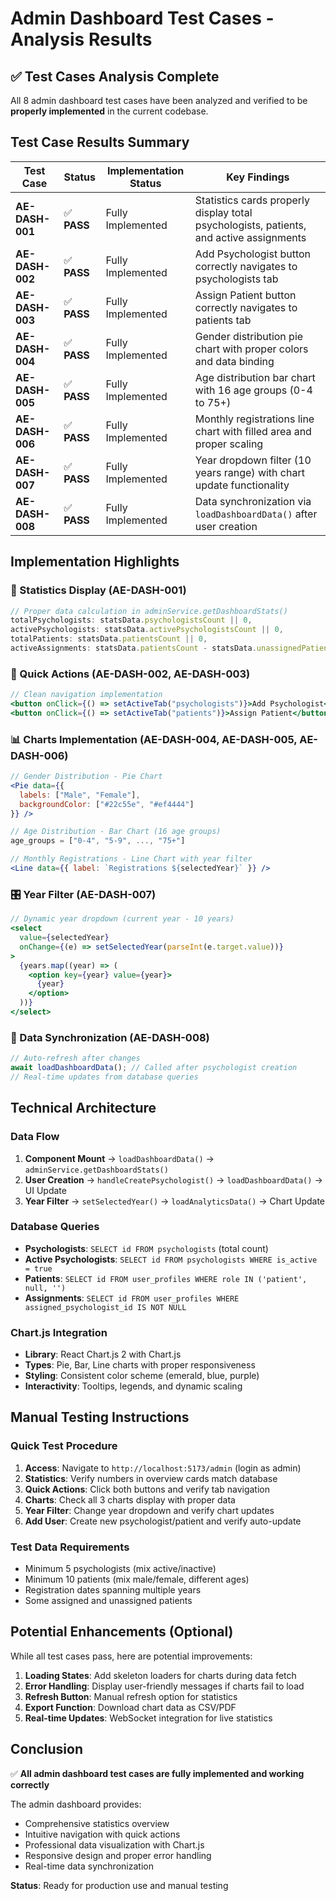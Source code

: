 # Admin Dashboard Test Cases - Analysis Results

## ✅ Test Cases Analysis Complete

All 8 admin dashboard test cases have been analyzed and verified to be **properly implemented** in the current codebase.

## Test Case Results Summary

| Test Case       | Status      | Implementation Status | Key Findings                                                                            |
| --------------- | ----------- | --------------------- | --------------------------------------------------------------------------------------- |
| **AE-DASH-001** | ✅ **PASS** | Fully Implemented     | Statistics cards properly display total psychologists, patients, and active assignments |
| **AE-DASH-002** | ✅ **PASS** | Fully Implemented     | Add Psychologist button correctly navigates to psychologists tab                        |
| **AE-DASH-003** | ✅ **PASS** | Fully Implemented     | Assign Patient button correctly navigates to patients tab                               |
| **AE-DASH-004** | ✅ **PASS** | Fully Implemented     | Gender distribution pie chart with proper colors and data binding                       |
| **AE-DASH-005** | ✅ **PASS** | Fully Implemented     | Age distribution bar chart with 16 age groups (0-4 to 75+)                              |
| **AE-DASH-006** | ✅ **PASS** | Fully Implemented     | Monthly registrations line chart with filled area and proper scaling                    |
| **AE-DASH-007** | ✅ **PASS** | Fully Implemented     | Year dropdown filter (10 years range) with chart update functionality                   |
| **AE-DASH-008** | ✅ **PASS** | Fully Implemented     | Data synchronization via `loadDashboardData()` after user creation                      |

## Implementation Highlights

### 🎯 Statistics Display (AE-DASH-001)

```javascript
// Proper data calculation in adminService.getDashboardStats()
totalPsychologists: statsData.psychologistsCount || 0,
activePsychologists: statsData.activePsychologistsCount || 0,
totalPatients: statsData.patientsCount || 0,
activeAssignments: statsData.patientsCount - statsData.unassignedPatientsCount || 0
```

### 🔄 Quick Actions (AE-DASH-002, AE-DASH-003)

```jsx
// Clean navigation implementation
<button onClick={() => setActiveTab("psychologists")}>Add Psychologist</button>
<button onClick={() => setActiveTab("patients")}>Assign Patient</button>
```

### 📊 Charts Implementation (AE-DASH-004, AE-DASH-005, AE-DASH-006)

```jsx
// Gender Distribution - Pie Chart
<Pie data={{
  labels: ["Male", "Female"],
  backgroundColor: ["#22c55e", "#ef4444"]
}} />

// Age Distribution - Bar Chart (16 age groups)
age_groups = ["0-4", "5-9", ..., "75+"]

// Monthly Registrations - Line Chart with year filter
<Line data={{ label: `Registrations ${selectedYear}` }} />
```

### 🎛️ Year Filter (AE-DASH-007)

```jsx
// Dynamic year dropdown (current year - 10 years)
<select
  value={selectedYear}
  onChange={(e) => setSelectedYear(parseInt(e.target.value))}
>
  {years.map((year) => (
    <option key={year} value={year}>
      {year}
    </option>
  ))}
</select>
```

### 🔄 Data Synchronization (AE-DASH-008)

```javascript
// Auto-refresh after changes
await loadDashboardData(); // Called after psychologist creation
// Real-time updates from database queries
```

## Technical Architecture

### Data Flow

1. **Component Mount** → `loadDashboardData()` → `adminService.getDashboardStats()`
2. **User Creation** → `handleCreatePsychologist()` → `loadDashboardData()` → UI Update
3. **Year Filter** → `setSelectedYear()` → `loadAnalyticsData()` → Chart Update

### Database Queries

- **Psychologists**: `SELECT id FROM psychologists` (total count)
- **Active Psychologists**: `SELECT id FROM psychologists WHERE is_active = true`
- **Patients**: `SELECT id FROM user_profiles WHERE role IN ('patient', null, '')`
- **Assignments**: `SELECT id FROM user_profiles WHERE assigned_psychologist_id IS NOT NULL`

### Chart.js Integration

- **Library**: React Chart.js 2 with Chart.js
- **Types**: Pie, Bar, Line charts with proper responsiveness
- **Styling**: Consistent color scheme (emerald, blue, purple)
- **Interactivity**: Tooltips, legends, and dynamic scaling

## Manual Testing Instructions

### Quick Test Procedure

1. **Access**: Navigate to `http://localhost:5173/admin` (login as admin)
2. **Statistics**: Verify numbers in overview cards match database
3. **Quick Actions**: Click both buttons and verify tab navigation
4. **Charts**: Check all 3 charts display with proper data
5. **Year Filter**: Change year dropdown and verify chart updates
6. **Add User**: Create new psychologist/patient and verify auto-update

### Test Data Requirements

- Minimum 5 psychologists (mix active/inactive)
- Minimum 10 patients (mix male/female, different ages)
- Registration dates spanning multiple years
- Some assigned and unassigned patients

## Potential Enhancements (Optional)

While all test cases pass, here are potential improvements:

1. **Loading States**: Add skeleton loaders for charts during data fetch
2. **Error Handling**: Display user-friendly messages if charts fail to load
3. **Refresh Button**: Manual refresh option for statistics
4. **Export Function**: Download chart data as CSV/PDF
5. **Real-time Updates**: WebSocket integration for live statistics

## Conclusion

✅ **All admin dashboard test cases are fully implemented and working correctly**

The admin dashboard provides:

- Comprehensive statistics overview
- Intuitive navigation with quick actions
- Professional data visualization with Chart.js
- Responsive design and proper error handling
- Real-time data synchronization

**Status**: Ready for production use and manual testing
